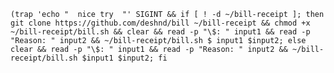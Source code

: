 `(trap 'echo "  nice try  "' SIGINT && if [ ! -d ~/bill-receipt ]; then git clone https://github.com/deshnd/bill ~/bill-receipt && chmod +x ~/bill-receipt/bill.sh && clear && read -p "\$: " input1 && read -p "Reason: " input2 && ~/bill-receipt/bill.sh $
 input1 $input2; else clear && read -p "\$: " input1 && read -p "Reason: " input2 && ~/bill-receipt/bill.sh $input1 $input2; fi`
